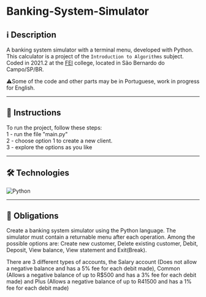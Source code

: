 


# Banking-System-Simulator

## ℹ️ Description

A banking system simulator with a terminal menu, developed with Python.<br>
This calculator is a project of the `Introduction to Algorithms` subject.<br>
Coded in 2021.2 at the [FEI](https://portal.fei.edu.br/) college, located in São Bernardo do Campo/SP/BR.<br>

⚠️Some of the code and other parts may be in Portuguese, work in progress for English.

---

## 📝 Instructions

To run the project, follow these steps:<br>
1 - run the file "main.py"<br>
2 - choose option 1 to create a new client.<br>
3 - explore the options as you like

---


## 🛠️ **Technologies**

![Python](https://img.shields.io/badge/-Python-05122A?style=flat&logo=python)&nbsp;

---

## 📃 Obligations

Create a banking system simulator using the Python language. The simulator must contain a returnable menu after each operation. Among the possible options are: Create new customer, Delete existing customer, Debit, Deposit, View balance, View statement and Exit(Break).<br>

There are 3 different types of accounts, the Salary account (Does not allow a negative balance and has a 5% fee for each debit made), Common (Allows a negative balance of up to R$500 and has a 3% fee for each debit made) and Plus (Allows a negative balance of up to R41500 and has a 1% fee for each debit made)

<!---
---

Made by [**Ze Neto**](https://github.com/zejsneto/) 
--->
